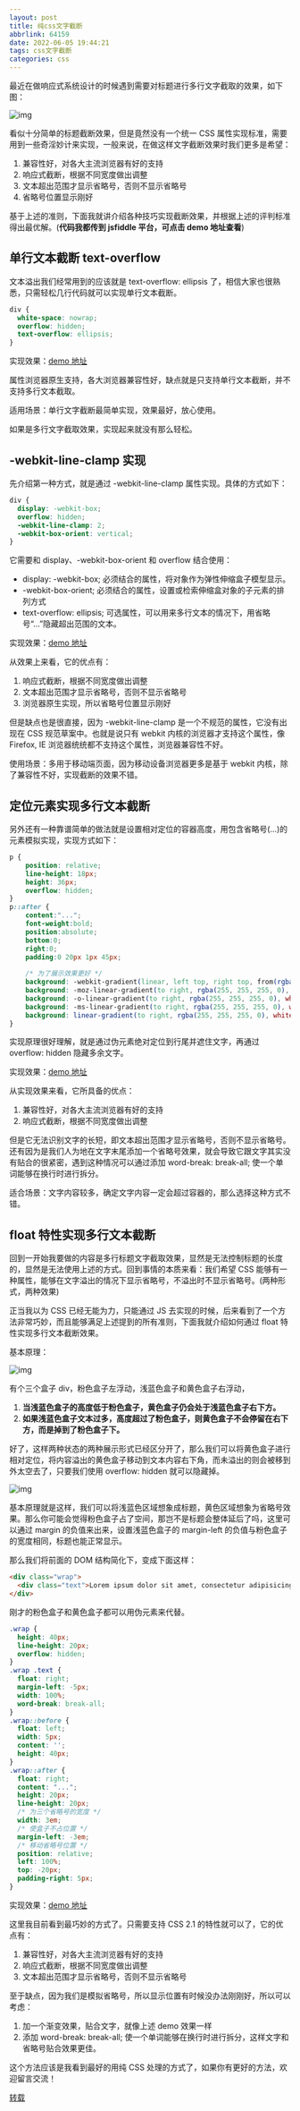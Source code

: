 ```yaml
---
layout: post
title: 纯css文字截断
abbrlink: 64159
date: 2022-06-05 19:44:21
tags: css文字截断
categories: css
---
```


最近在做响应式系统设计的时候遇到需要对标题进行多行文字截取的效果，如下图：



![img](https://pic4.zhimg.com/v2-c4a332801c13ba08b58172464485dcdb_r.jpg)

看似十分简单的标题截断效果，但是竟然没有一个统一 CSS 属性实现标准，需要用到一些奇淫妙计来实现，一般来说，在做这样文字截断效果时我们更多是希望：

1. 兼容性好，对各大主流浏览器有好的支持
2. 响应式截断，根据不同宽度做出调整
3. 文本超出范围才显示省略号，否则不显示省略号
4. 省略号位置显示刚好

基于上述的准则，下面我就讲介绍各种技巧实现截断效果，并根据上述的评判标准得出最优解。(**代码我都传到 jsfiddle 平台，可点击 demo 地址查看**)

## **单行文本截断 text-overflow**

文本溢出我们经常用到的应该就是 text-overflow: ellipsis 了，相信大家也很熟悉，只需轻松几行代码就可以实现单行文本截断。

```css
div {
  white-space: nowrap;
  overflow: hidden;
  text-overflow: ellipsis;
}
```

实现效果：[demo 地址](https://link.zhihu.com/?target=https%3A//jsfiddle.net/lindz/0yap1p2b/1/)





属性浏览器原生支持，各大浏览器兼容性好，缺点就是只支持单行文本截断，并不支持多行文本截取。

适用场景：单行文字截断最简单实现，效果最好，放心使用。

如果是多行文字截取效果，实现起来就没有那么轻松。

## **-webkit-line-clamp 实现**

先介绍第一种方式，就是通过 -webkit-line-clamp 属性实现。具体的方式如下：

```css
div {
  display: -webkit-box;
  overflow: hidden;
  -webkit-line-clamp: 2;
  -webkit-box-orient: vertical;
}
```

它需要和 display、-webkit-box-orient 和 overflow 结合使用：

- display: -webkit-box; 必须结合的属性，将对象作为弹性伸缩盒子模型显示。
- -webkit-box-orient; 必须结合的属性，设置或检索伸缩盒对象的子元素的排列方式
- text-overflow: ellipsis; 可选属性，可以用来多行文本的情况下，用省略号“…”隐藏超出范围的文本。

实现效果：[demo 地址](https://link.zhihu.com/?target=https%3A//jsfiddle.net/lindz/eodpygu9/7/)





从效果上来看，它的优点有：

1. 响应式截断，根据不同宽度做出调整
2. 文本超出范围才显示省略号，否则不显示省略号
3. 浏览器原生实现，所以省略号位置显示刚好

但是缺点也是很直接，因为 -webkit-line-clamp 是一个不规范的属性，它没有出现在 CSS 规范草案中。也就是说只有 webkit 内核的浏览器才支持这个属性，像 Firefox, IE 浏览器统统都不支持这个属性，浏览器兼容性不好。

使用场景：多用于移动端页面，因为移动设备浏览器更多是基于 webkit 内核，除了兼容性不好，实现截断的效果不错。

## **定位元素实现多行文本截断**

另外还有一种靠谱简单的做法就是设置相对定位的容器高度，用包含省略号(…)的元素模拟实现，实现方式如下：

```css
p {
    position: relative;
    line-height: 18px;
    height: 36px;
    overflow: hidden;
}
p::after {
    content:"...";
    font-weight:bold;
    position:absolute;
    bottom:0;
    right:0;
    padding:0 20px 1px 45px;
    
    /* 为了展示效果更好 */
    background: -webkit-gradient(linear, left top, right top, from(rgba(255, 255, 255, 0)), to(white), color-stop(50%, white));
    background: -moz-linear-gradient(to right, rgba(255, 255, 255, 0), white 50%, white);
    background: -o-linear-gradient(to right, rgba(255, 255, 255, 0), white 50%, white);
    background: -ms-linear-gradient(to right, rgba(255, 255, 255, 0), white 50%, white);
    background: linear-gradient(to right, rgba(255, 255, 255, 0), white 50%, white);
}
```

实现原理很好理解，就是通过伪元素绝对定位到行尾并遮住文字，再通过 overflow: hidden 隐藏多余文字。

实现效果：[demo 地址](https://link.zhihu.com/?target=https%3A//jsfiddle.net/lindz/6aqnye4u/2/)





从实现效果来看，它所具备的优点：

1. 兼容性好，对各大主流浏览器有好的支持
2. 响应式截断，根据不同宽度做出调整

但是它无法识别文字的长短，即文本超出范围才显示省略号，否则不显示省略号。还有因为是我们人为地在文字末尾添加一个省略号效果，就会导致它跟文字其实没有贴合的很紧密，遇到这种情况可以通过添加 word-break: break-all; 使一个单词能够在换行时进行拆分。





适合场景：文字内容较多，确定文字内容一定会超过容器的，那么选择这种方式不错。

## **float 特性实现多行文本截断**

回到一开始我要做的内容是多行标题文字截取效果，显然是无法控制标题的长度的，显然是无法使用上述的方式。回到事情的本质来看：我们希望 CSS 能够有一种属性，能够在文字溢出的情况下显示省略号，不溢出时不显示省略号。(两种形式，两种效果)

正当我以为 CSS 已经无能为力，只能通过 JS 去实现的时候，后来看到了一个方法非常巧妙，而且能够满足上述提到的所有准则，下面我就介绍如何通过 float 特性实现多行文本截断效果。

基本原理：

![img](https://pic4.zhimg.com/80/v2-6c0839e2c8116de6933e6afe7865ddbf_720w.jpg)

有个三个盒子 div，粉色盒子左浮动，浅蓝色盒子和黄色盒子右浮动，

1. **当浅蓝色盒子的高度低于粉色盒子，黄色盒子仍会处于浅蓝色盒子右下方。**
2. **如果浅蓝色盒子文本过多，高度超过了粉色盒子，则黄色盒子不会停留在右下方，而是掉到了粉色盒子下。**

好了，这样两种状态的两种展示形式已经区分开了，那么我们可以将黄色盒子进行相对定位，将内容溢出的黄色盒子移动到文本内容右下角，而未溢出的则会被移到外太空去了，只要我们使用 overflow: hidden 就可以隐藏掉。

![img](https://pic2.zhimg.com/v2-7d64e3bcccc01f2a65b2e80f56a39b21_r.jpg)

基本原理就是这样，我们可以将浅蓝色区域想象成标题，黄色区域想象为省略号效果。那么你可能会觉得粉色盒子占了空间，那岂不是标题会整体延后了吗，这里可以通过 margin 的负值来出来，设置浅蓝色盒子的 margin-left 的负值与粉色盒子的宽度相同，标题也能正常显示。

那么我们将前面的 DOM 结构简化下，变成下面这样：

```html
<div class="wrap">
  <div class="text">Lorem ipsum dolor sit amet, consectetur adipisicing elit. Dignissimos labore sit vel itaque delectus atque quos magnam assumenda quod architecto perspiciatis animi.</div>
</div>
```

刚才的粉色盒子和黄色盒子都可以用伪元素来代替。

```css
.wrap {
  height: 40px;
  line-height: 20px;
  overflow: hidden;
}
.wrap .text {
  float: right;
  margin-left: -5px;
  width: 100%;
  word-break: break-all;
}
.wrap::before {
  float: left;
  width: 5px;
  content: '';
  height: 40px;
}
.wrap::after {
  float: right;
  content: "...";
  height: 20px;
  line-height: 20px;
  /* 为三个省略号的宽度 */
  width: 3em;
  /* 使盒子不占位置 */
  margin-left: -3em;
  /* 移动省略号位置 */
  position: relative;
  left: 100%;
  top: -20px;
  padding-right: 5px;
}
```

实现效果：[demo 地址](https://link.zhihu.com/?target=https%3A//jsfiddle.net/lindz/95h0edp6/35/)





这里我目前看到最巧妙的方式了。只需要支持 CSS 2.1 的特性就可以了，它的优点有：

1. 兼容性好，对各大主流浏览器有好的支持
2. 响应式截断，根据不同宽度做出调整
3. 文本超出范围才显示省略号，否则不显示省略号

至于缺点，因为我们是模拟省略号，所以显示位置有时候没办法刚刚好，所以可以考虑：

1. 加一个渐变效果，贴合文字，就像上述 demo 效果一样
2. 添加 word-break: break-all; 使一个单词能够在换行时进行拆分，这样文字和省略号贴合效果更佳。

这个方法应该是我看到最好的用纯 CSS 处理的方式了，如果你有更好的方法，欢迎留言交流！



[转载](https://zhuanlan.zhihu.com/p/34326190)